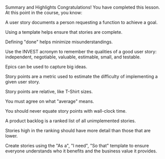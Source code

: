 Summary and Highlights
Congratulations! You have completed this lesson. At this point in the course, you know:  

A user story documents a person requesting a function to achieve a goal.

Using a template helps ensure that stories are complete. 

Defining "done" helps minimize misunderstandings. 

Use the INVEST acronym to remember the qualities of a good user story: independent, negotiable, valuable, estimable, small, and testable. 

Epics can be used to capture big ideas. 

Story points are a metric used to estimate the difficulty of implementing a given user story.

Story points are relative, like T-Shirt sizes. 

You must agree on what "average" means. 

You should never equate story points with wall-clock time. 

A product backlog is a ranked list of all unimplemented stories. 

Stories high in the ranking should have more detail than those that are lower. 

Create stories using the "As a", "I need", "So that" template to ensure everyone understands who it benefits and the business value it provides.